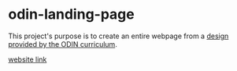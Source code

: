 # odin-landing-page

This project's purpose is to create an entire webpage from a [design provided by the ODIN curriculum](https://cdn.statically.io/gh/TheOdinProject/curriculum/81a5d553f4073e593d23a6ab00d50eef8620796d/foundations/html_css/project/imgs/01.png).

[website link](https://pxtchvm.github.io/odin-landing-page/)